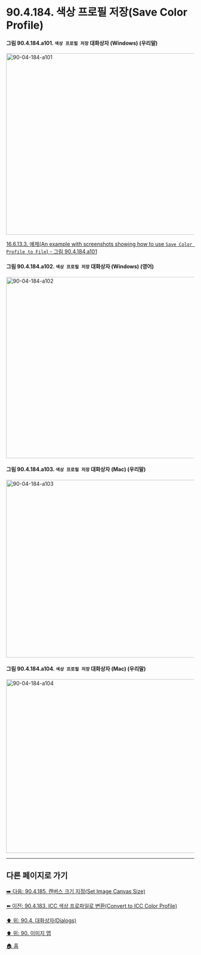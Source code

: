 # 90.4.184. 색상 프로필 저장(Save Color Profile)

<a id="90-04-184-a101"></a>

#### 그림 90.4.184.a101. `색상 프로필 저장` 대화상자 (Windows) (우리말)
<img width="723" height="486" alt="90-04-184-a101" src="https://github.com/user-attachments/assets/420df657-1899-4a60-82cd-87fa4da15f8b" />

[16.6.13.3. 예제(An example with screenshots showing how to use `Save Color Profile to File`) - 그림 90.4.184.a101](./16-06-13-03-example.md#90-04-184-a101)

<a id="90-04-184-a102"></a>

#### 그림 90.4.184.a102. `색상 프로필 저장` 대화상자 (Windows) (영어)
<img width="723" height="485" alt="90-04-184-a102" src="https://github.com/user-attachments/assets/e2689230-7c5e-4319-b5b8-2857654719f8" />

<a id="90-04-184-a103"></a>

#### 그림 90.4.184.a103. `색상 프로필 저장` 대화상자 (Mac) (우리말)
<img width="738" height="476" alt="90-04-184-a103" src="https://github.com/user-attachments/assets/73354e42-4a75-405f-bc71-47bbd38ca199" />

<a id="90-04-184-a104"></a>

#### 그림 90.4.184.a104. `색상 프로필 저장` 대화상자 (Mac) (우리말)
<img width="738" height="465" alt="90-04-184-a104" src="https://github.com/user-attachments/assets/6f38ce0e-4ff0-422f-b527-9f28340f40de" />

***

## 다른 페이지로 가기

[➡️ 다음: 90.4.185. 캔버스 크기 지정(Set Image Canvas Size)](./90-04-0185-set_image_canvas_size.md)

[⬅️ 이전: 90.4.183. ICC 색상 프로파일로 변환(Convert to ICC Color Profile)](./90-04-0183-convert_to_icc_color_profile.md)

[⬆️ 위: 90.4. 대화상자(Dialogs)](./90-04-0000-dialogs.md)

[⬆️ 위: 90. 이미지 맵](./90-00-image-map.md)

[🏠 홈](./00-home.md)